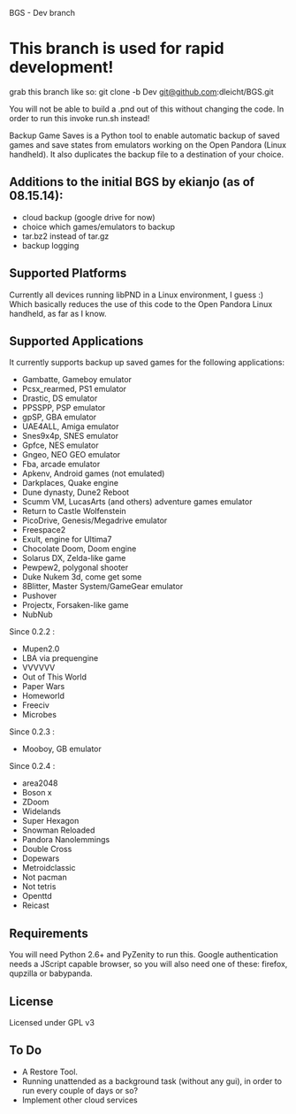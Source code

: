 BGS - Dev branch

This branch is used for rapid development!
===

grab this branch like so:
git clone -b Dev git@github.com:dleicht/BGS.git

You will not be able to build a .pnd out of this without changing the code.
In order to run this invoke run.sh instead!


Backup Game Saves is a Python tool to enable automatic backup of saved games and save states from emulators working on the Open Pandora (Linux handheld). It also duplicates the backup file to a destination of your choice.

Additions to the initial BGS by ekianjo (as of 08.15.14):
---

- cloud backup (google drive for now)
- choice which games/emulators to backup
- tar.bz2 instead of tar.gz
- backup logging

Supported Platforms
-------------------

Currently all devices running libPND in a Linux environment, I guess :) Which basically reduces the use of this code to the Open Pandora Linux handheld, as far as I know. 

Supported Applications
----------------------
It currently supports backup up saved games for the following applications: 

- Gambatte, Gameboy emulator
- Pcsx_rearmed, PS1 emulator
- Drastic, DS emulator
- PPSSPP, PSP emulator
- gpSP, GBA emulator
- UAE4ALL, Amiga emulator
- Snes9x4p, SNES emulator
- Gpfce, NES emulator
- Gngeo, NEO GEO emulator
- Fba, arcade emulator
- Apkenv, Android games (not emulated)
- Darkplaces, Quake engine
- Dune dynasty, Dune2 Reboot
- Scumm VM, LucasArts (and others) adventure games emulator
- Return to Castle Wolfenstein
- PicoDrive, Genesis/Megadrive emulator
- Freespace2
- Exult, engine for Ultima7
- Chocolate Doom, Doom engine
- Solarus DX, Zelda-like game
- Pewpew2, polygonal shooter
- Duke Nukem 3d, come get some
- 8Blitter, Master System/GameGear emulator
- Pushover
- Projectx, Forsaken-like game	
- NubNub	

Since 0.2.2 :
- Mupen2.0
- LBA via prequengine
- VVVVVV
- Out of This World
- Paper Wars
- Homeworld
- Freeciv
- Microbes

Since 0.2.3 : 
- Mooboy, GB emulator

Since 0.2.4 : 	
- area2048
- Boson x
- ZDoom
- Widelands
- Super Hexagon
- Snowman Reloaded
- Pandora Nanolemmings
- Double Cross
- Dopewars
- Metroidclassic
- Not pacman
- Not tetris
- Openttd
- Reicast	

Requirements
------------

You will need Python 2.6+ and PyZenity to run this.
Google authentication needs a JScript capable browser, so you will also need one of these: firefox, qupzilla or babypanda.

License
-------

Licensed under GPL v3

To Do
-----

- A Restore Tool. 
- Running unattended as a background task (without any gui), in order to run every couple of days or so?
- Implement other cloud services
